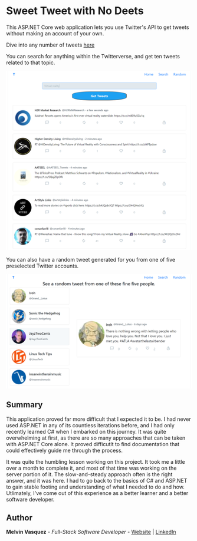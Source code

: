 # Sweet Tweet with No Deets

This ASP.NET Core web application lets you use Twitter's API to get tweets without making an account of your own.

Dive into any number of tweets [here](https://twitter-showcase-app20210731170901.azurewebsites.net/)


You can search for anything within the Twitterverse, and get ten tweets related to that topic.

![search](/screenshots/search.png)

You can also have a random tweet generated for you from one of five preselected Twitter accounts.

![search](/screenshots/random.png)

## Summary

This application proved far more difficult that I expected it to be. I had never used ASP.NET in any of its countless iterations before, and I had only recently learned C# when I embarked on this journey. It was quite overwhelming at first, as there are so many approaches that can be taken with ASP.NET Core alone. It proved difficutlt to find documentation that could effectively guide me through the process.

It was quite the humbling lesson working on this project. It took me a little over a month to complete it, and most of that time was working on the server portion of it. The slow-and-steady approach often is the right answer, and it was here. I had to go back to the basics of C# and ASP.NET to gain stable footing and understanding of what I needed to do and how. Utlimately, I've come out of this experience as a better learner and a better software developer. 


## Author

**Melvin Vasquez** - *Full-Stack Software Developer* - [Website](https://melvinvasquez.com/) | [LinkedIn](https://www.linkedin.com/in/melvin-vasquez/)